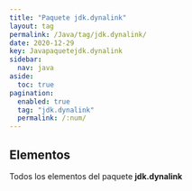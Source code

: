 ```yaml
---
title: "Paquete jdk.dynalink"
layout: tag
permalink: /Java/tag/jdk.dynalink/
date: 2020-12-29
key: Javapaquetejdk.dynalink
sidebar: 
  nav: java
aside: 
  toc: true
pagination: 
  enabled: true
  tag: "jdk.dynalink"
  permalink: /:num/
---
```


<h2>Elementos</h2>
Todos los elementos del paquete <strong>jdk.dynalink</strong>
